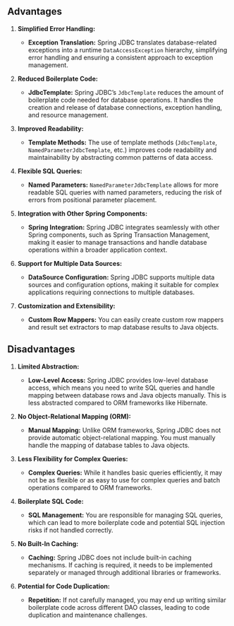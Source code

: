 ## Advantages

1. **Simplified Error Handling:**
   - **Exception Translation:** Spring JDBC translates database-related exceptions into a runtime `DataAccessException` hierarchy, simplifying error handling and ensuring a consistent approach to exception management.

2. **Reduced Boilerplate Code:**
   - **JdbcTemplate:** Spring JDBC’s `JdbcTemplate` reduces the amount of boilerplate code needed for database operations. It handles the creation and release of database connections, exception handling, and resource management.

3. **Improved Readability:**
   - **Template Methods:** The use of template methods (`JdbcTemplate`, `NamedParameterJdbcTemplate`, etc.) improves code readability and maintainability by abstracting common patterns of data access.

4. **Flexible SQL Queries:**
   - **Named Parameters:** `NamedParameterJdbcTemplate` allows for more readable SQL queries with named parameters, reducing the risk of errors from positional parameter placement.

5. **Integration with Other Spring Components:**
   - **Spring Integration:** Spring JDBC integrates seamlessly with other Spring components, such as Spring Transaction Management, making it easier to manage transactions and handle database operations within a broader application context.

6. **Support for Multiple Data Sources:**
   - **DataSource Configuration:** Spring JDBC supports multiple data sources and configuration options, making it suitable for complex applications requiring connections to multiple databases.

7. **Customization and Extensibility:**
   - **Custom Row Mappers:** You can easily create custom row mappers and result set extractors to map database results to Java objects.
  

## Disadvantages

1. **Limited Abstraction:**
   - **Low-Level Access:** Spring JDBC provides low-level database access, which means you need to write SQL queries and handle mapping between database rows and Java objects manually. This is less abstracted compared to ORM frameworks like Hibernate.

2. **No Object-Relational Mapping (ORM):**
   - **Manual Mapping:** Unlike ORM frameworks, Spring JDBC does not provide automatic object-relational mapping. You must manually handle the mapping of database tables to Java objects.

3. **Less Flexibility for Complex Queries:**
   - **Complex Queries:** While it handles basic queries efficiently, it may not be as flexible or as easy to use for complex queries and batch operations compared to ORM frameworks.

4. **Boilerplate SQL Code:**
   - **SQL Management:** You are responsible for managing SQL queries, which can lead to more boilerplate code and potential SQL injection risks if not handled correctly.

5. **No Built-In Caching:**
   - **Caching:** Spring JDBC does not include built-in caching mechanisms. If caching is required, it needs to be implemented separately or managed through additional libraries or frameworks.

6. **Potential for Code Duplication:**
   - **Repetition:** If not carefully managed, you may end up writing similar boilerplate code across different DAO classes, leading to code duplication and maintenance challenges.


